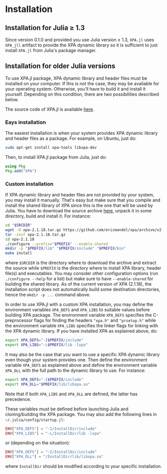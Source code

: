 # Installation

## Installation for Julia ≥ 1.3

Since version 0.1.0 and provided you use Julia version ≥ 1.3, `XPA.jl` uses
`XPA_jll` artifact to provide the XPA dynamic library so it is sufficient to
just install `XPA.jl` from Julia's package manager.


## Installation for older Julia versions

To use XPA.jl package, XPA dynamic library and header files must be installed
on your computer.  If this is not the case, they may be available for your
operating system.  Otherwise, you'll have to build it and install it yourself.
Depending on this condition, there are two possibilities described below.

The source code of XPA.jl is available
[here](https://github.com/JuliaAstro/XPA.jl).


### Eays installation

The easiest installation is when your system provides XPA dynamic library and
header files as a package.  For example, on Ubuntu, just do:

```sh
sudo apt-get install xpa-tools libxpa-dev
```

Then, to install XPA.jl package from Julia, just do:

```julia
using Pkg
Pkg.add("XPA")
```


### Custom installation

If XPA dynamic library and header files are not provided by your system, you
may install it manually.  That's easy but make sure that you compile and
install the shared library of XPA since this is the one that will be used by
Julia.  You have to download the source archive
[here](https://github.com/ericmandel/xpa/releases/latest), unpack it in some
directory, build and install it.  For instance:

```sh
cd "$SRCDIR"
wget -O xpa-2.1.18.tar.gz https://github.com/ericmandel/xpa/archive/v2.1.18.tar.gz
tar -zxvf xpa-2.1.18.tar.gz
cd xpa-2.1.18
./configure --prefix="$PREFIX" --enable-shared
mkdir -p "$PREFIX/lib" "$PREFIX/include" "$PREFIX/bin"
make install
```

where `$SRCDIR` is the directory where to download the archive and extract the
source while `$PREFIX` is the directory where to install XPA library, header
file(s) and executables.  You may consider other configuration options (run
`./configure --help` for a list) but make sure to have `--enable-shared` for
building the shared library.  As of the current version of XPA (2.1.18), the
installation script does not automatically build some destination directories,
hence the `mkdir -p ...` command above.

In order to use XPA.jl with a custom XPA installation, you may define the
environment variables `XPA_DEFS` and `XPA_LIBS` to suitable values before
building XPA package.  The environment variable `XPA_DEFS` specifies the
C-preprocessor flags for finding the headers `"xpa.h"` and `"prsetup.h"` while
the environment variable `XPA_LIBS` specifies the linker flags for linking with
the XPA dynamic library.  If you have installed XPA as explained above, do:

```sh
export XPA_DEFS="-I$PREFIX/include"
export XPA_LIBS="-L$PREFIX/lib -lxpa"
```

It may also be the case that you want to use a specific XPA dynamic library
even though your system provides one.  Then define the environment variable
`XPA_DEFS` as explained above and define the environment variable `XPA_DLL`
with the full path to the dynamic library to use.  For instance:

```sh
export XPA_DEFS="-I$PREFIX/include"
export XPA_DLL="$PREFIX/lib/libxpa.so"
```

Note that if both `XPA_LIBS` and `XPA_DLL` are defined, the latter has
precedence.

These variables must be defined before launching Julia and cloning/building the
XPA package.  You may also add the following lines in
`~/.julia/config/startup.jl`:

```julia
ENV["XPA_DEFS"] = "-I/InstallDir/include"
ENV["XPA_LIBS"] = "-L/InstallDir/lib -lxpa"
```

or (depending on the situation):

```julia
ENV["XPA_DEFS"] = "-I/InstallDir/include"
ENV["XPA_DLL"] = "/InstallDir/lib/libxpa.so"
```

where `InstallDir` should be modified according to your specific installation.
